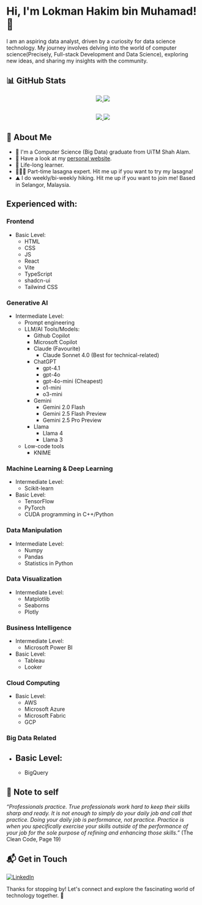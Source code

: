# Hi, I'm Lokman Hakim bin Muhamad! 👋

I am an aspiring data analyst, driven by a curiosity for data science technology. My journey involves delving into the world of computer science(Precisely, Full-stack Development and Data Science), exploring new ideas, and sharing my insights with the community.

## 📊 GitHub Stats
<!-- Stat 1 -->
<p align="center">
  <a href="https://github.com/anuraghazra/github-readme-stats#gh-dark-mode-only">
    <img src="https://github-readme-stats.vercel.app/api?username=One0385&show_icons=true&theme=algolia#gh-dark-mode-only" />
  </a>
  <a href="https://github.com/anuraghazra/github-readme-stats#gh-light-mode-only">
    <img src="https://github-readme-stats.vercel.app/api?username=One0385&show_icons=true&theme=swift#gh-light-mode-only" />
  </a>
</p>

##
<!-- Stat 2 -->
<p align="center">
  <a href="https://github.com/anuraghazra/convoychat#gh-dark-mode-only">
    <img src="https://github-readme-stats.vercel.app/api/top-langs?username=One0385&layout=compact&theme=algolia&langs_count=8&card_width=320#gh-dark-mode-only" />
  </a>
  <a href="https://github.com/anuraghazra/convoychat#gh-light-mode-only">
    <img src="https://github-readme-stats.vercel.app/api/top-langs?username=One0385&layout=compact&theme=swift&langs_count=8&card_width=320#gh-light-mode-only" />
  </a>
</p>

## 🚀 About Me

- 🔭 I'm a Computer Science (Big Data) graduate from UiTM Shah Alam.
- 👾 Have a look at my [personal website](https://lokmanportfolio.netlify.app/).
- 🏫 Life-long learner. 
- 👨🏻‍🍳 Part-time lasagna expert. Hit me up if you want to try my lasagna!
- ⛰️ I do weekly/bi-weekly hiking. Hit me up if you want to join me! Based in Selangor, Malaysia.


## Experienced with:
### Frontend
- Basic Level:
  - HTML 
  - CSS
  - JS
  - React
  - Vite
  - TypeScript
  - shadcn-ui
  - Tailwind CSS
### Generative AI
- Intermediate Level:
  - Prompt engineering
  - LLM/AI Tools/Models:
    - Github Copilot
    - Microsoft Copilot
    - Claude (Favourite)
      - Claude Sonnet 4.0 (Best for technical-related)
    - ChatGPT
      - gpt-4.1
      - gpt-4o
      - gpt-4o-mini (Cheapest)
      - o1-mini
      - o3-mini
    - Gemini
      - Gemini 2.0 Flash
      - Gemini 2.5 Flash Preview
      - Gemini 2.5 Pro Preview
    - Llama
      - Llama 4
      - Llama 3
  - Low-code tools
    - KNIME
### Machine Learning & Deep Learning
- Intermediate Level:
  - Scikit-learn
- Basic Level: 
  - TensorFlow
  - PyTorch
  - CUDA programming in C++/Python
### Data Manipulation
- Intermediate Level:
  - Numpy
  - Pandas
  - Statistics in Python
### Data Visualization
- Intermediate Level:
  - Matplotlib
  - Seaborns
  - Plotly
### Business Intelligence
- Intermediate Level:
  - Microsoft Power BI
- Basic Level:
  - Tableau
  - Looker
### Cloud Computing
- Basic Level:
  - AWS
  - Microsoft Azure
  - Microsoft Fabric
  - GCP
### Big Data Related
- Basic Level:
  - 
  - BigQuery 


## 📜 Note to self
_“Professionals practice. True professionals work hard to keep their skills sharp and ready. It is not enough to simply do your daily job and call that practice. Doing your daily job is performance, not practice. Practice is when you specifically exercise your skills outside of the performance of your job for the sole purpose of refining and enhancing those skills.”_ (The Clean Code, Page 19)

## 📬 Get in Touch
[![LinkedIn](https://skillicons.dev/icons?i=linkedin)](https://www.linkedin.com/in/lokman-hakim-muhd)

Thanks for stopping by! Let's connect and explore the fascinating world of technology together. 🚀
